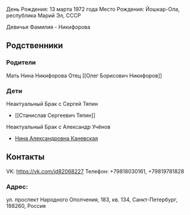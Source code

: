 День Рождения: 13 марта 1972 года
Место Рождения: Йошкар-Ола, республика Марий Эл, СССР

Девичья Фамилия - Никифорова
## Родственники
### Родители
Мать Нина Никифорова
Отец [[Олег Борисович Никифоров]]

### Дети
Неактуальный Брак с Сергей Тяпин
- [[Станислав Сергеевич Тяпин]]

Неактуальный Брак с Александр Учёнов
- [Нина Александровна Каневская](Нина%20Александровна%20Каневская.md)

## Контакты
VK: https://vk.com/id82068227
Телефон: +79818030161, +79819781828

### Адрес:
ул. проспект Народного Ополчения, 183, кв. 134, Санкт-Петербург, 198260, Россия